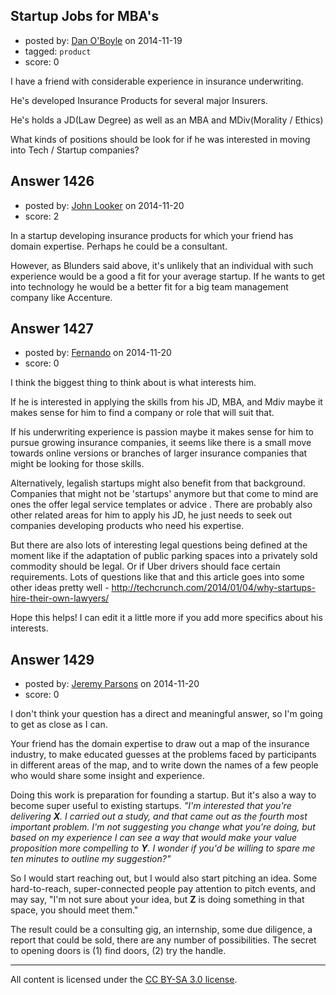 ## Startup Jobs for MBA's

- posted by: [Dan O'Boyle](https://stackexchange.com/users/177500/dan-o-boyle) on 2014-11-19
- tagged: `product`
- score: 0

<p>I have a friend with considerable experience in insurance underwriting.  </p>

<p>He's developed Insurance Products for several major Insurers.</p>

<p>He's holds a JD(Law Degree) as well as an MBA and MDiv(Morality / Ethics)</p>

<p>What kinds of positions should be look for if he was interested in moving into Tech / Startup companies?</p>



## Answer 1426

- posted by: [John Looker](https://stackexchange.com/users/5196682/john-looker) on 2014-11-20
- score: 2

<p>In a startup developing insurance products for which your friend has domain expertise. Perhaps he could be a consultant.</p>

<p>However, as Blunders said above, it's unlikely that an individual with such experience would be a good a fit for your average startup. If he wants to get into technology he would be a better fit for a big team management company like Accenture.</p>



## Answer 1427

- posted by: [Fernando](https://stackexchange.com/users/5092626/fernando) on 2014-11-20
- score: 0

<p>I think the biggest thing to think about is what interests him. </p>

<p>If he is interested in applying the skills from his JD, MBA, and Mdiv maybe it makes sense for him to find a company or role that will suit that. </p>

<p>If his underwriting experience is passion maybe it makes sense for him to pursue growing insurance companies, it seems like there is a small move towards online versions or branches of larger insurance companies that might be looking for those skills.</p>

<p>Alternatively, legalish startups might also benefit from that background. Companies that might not be 'startups' anymore but that come to mind are ones the offer legal service templates or advice . There are probably also other related areas for him to apply his JD, he just needs to seek out companies developing products who need his expertise.</p>

<p>But there are also lots of interesting legal questions being defined at the moment like if the adaptation of public parking spaces into a privately sold commodity should be legal. Or if Uber drivers should face certain requirements. Lots of questions like that and this article goes into some other ideas pretty well - <a href="http://techcrunch.com/2014/01/04/why-startups-hire-their-own-lawyers/" rel="nofollow">http://techcrunch.com/2014/01/04/why-startups-hire-their-own-lawyers/</a></p>

<p>Hope this helps! I can edit it a little more if you add more specifics about his interests.</p>



## Answer 1429

- posted by: [Jeremy Parsons](https://stackexchange.com/users/497810/jeremy-parsons) on 2014-11-20
- score: 0

<p>I don't think your question has a direct and meaningful answer, so I'm going to get as close as I can.</p>

<p>Your friend has the domain expertise to draw out a map of the insurance industry, to make educated guesses at the problems faced by participants in different areas of the map, and to write down the names of a few people who would share some insight and experience.</p>

<p>Doing this work is preparation for founding a startup. But it's also a way to become super useful to existing startups. <em>"I'm interested that you're delivering <strong>X</strong>. I carried out a study, and that came out as the fourth most important problem. I'm not suggesting you change what you're doing, but based on my experience I can see a way that would make your value proposition more compelling to <strong>Y</strong>. I wonder if you'd be willing to spare me ten minutes to outline my suggestion?"</em></p>

<p>So I would start reaching out, but I would also start pitching an idea. Some hard-to-reach, super-connected people pay attention to pitch events, and may say, "I'm not sure about your idea, but <strong>Z</strong> is doing something in that space, you should meet them."</p>

<p>The result could be a consulting gig, an internship, some due diligence, a report that could be sold, there are any number of possibilities. The secret to opening doors is (1) find doors, (2) try the handle.</p>




---

All content is licensed under the [CC BY-SA 3.0 license](https://creativecommons.org/licenses/by-sa/3.0/).
